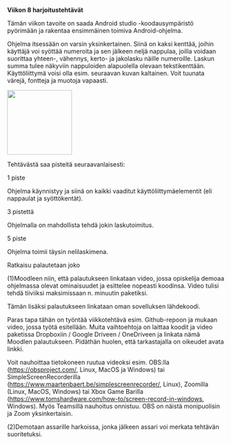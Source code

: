 **Viikon 8 harjoitustehtävät**

Tämän viikon tavoite on saada Android studio -koodausympäristö pyörimään ja rakentaa ensimmäinen toimiva Android-ohjelma.

Ohjelma itsessään on varsin yksinkertainen. Siinä on kaksi kenttää, joihin käyttäjä voi syöttää numeroita ja sen jälkeen neljä nappulaa, joilla voidaan suorittaa yhteen-, vähennys, kerto- ja jakolasku näille numeroille. Laskun summa tulee näkyviin nappuloiden alapuolella olevaan tekstikenttään. Käyttöliittymä voisi olla esim. seuraavan kuvan kaltainen. Voit tuunata värejä, fontteja ja muotoja vapaasti.

<img src="https://user-images.githubusercontent.com/25344978/224933564-0e3dca1e-18d6-4157-bb8c-9c2541e242a0.png" width=150>



Tehtävästä saa pisteitä seuraavanlaisesti:


1 piste

Ohjelma käynnistyy ja siinä on kaikki vaaditut käyttöliittymäelementit (eli nappaulat ja syöttökentät).


3 pistettä

Ohjelmalla on mahdollista tehdä jokin laskutoimitus.


5 piste

Ohjelma toimii täysin nelilaskimena.


Ratkaisu palautetaan joko 

(1)Moodleen niin, että palautukseen linkataan video, jossa opiskelija demoaa ohjelmassa olevat ominaisuudet ja esittelee nopeasti koodinsa. Video tulisi tehdä tiiviiksi maksimissaan n. minuutin paketiksi.

Tämän lisäksi palautukseen linkataan oman sovelluksen lähdekoodi.

Paras tapa tähän on työntää viikkotehtävä esim. Github-repoon ja mukaan video, jossa työtä esitellään. Muita vaihtoehtoja on laittaa koodit ja video paketissa Dropboxiin / Google Driveen / OneDriveen ja linkata nämä Moodlen palautukseen. Pidäthän huolen, että tarkastajalla on oikeudet avata linkki.

Voit nauhoittaa tietokoneen ruutua videoksi esim. OBS:lla (https://obsproject.com/, Linux, MacOS ja Windows) tai SimpleScreenRecorderilla (https://www.maartenbaert.be/simplescreenrecorder/, Linux), Zoomilla (Linux, MacOS, Windows) tai Xbox Game Barilla (https://www.tomshardware.com/how-to/screen-record-in-windows, Windows). Myös Teamsillä nauhoitus onnistuu. OBS on näistä monipuolisin ja Zoom yksinkertaisin.


(2)Demotaan assarille harkoissa, jonka jälkeen assari voi merkata tehtävän suoritetuksi.
